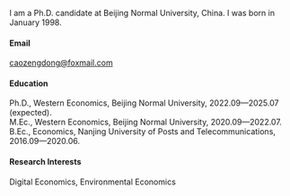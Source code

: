 
I am a Ph.D. candidate at Beijing Normal University, China. I was born in January 1998.

#### Email
caozengdong@foxmail.com

#### Education
Ph.D., Western Economics, Beijing Normal University, 2022.09—2025.07 (expected).\
M.Ec., Western Economics, Beijing Normal University, 2020.09—2022.07.\
B.Ec., Economics, Nanjing University of Posts and Telecommunications, 2016.09—2020.06.

#### Research Interests
Digital Economics, Environmental Economics

